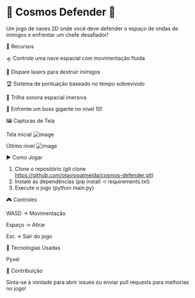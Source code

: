 # 🚀 Cosmos Defender 🌌

Um jogo de naves 2D onde você deve defender o espaço de ondas de inimigos e enfrentar um chefe desafiador!

📌 Recursos

🛸 Controle uma nave espacial com movimentação fluida

🔫 Dispare lasers para destruir inimigos

🏆 Sistema de pontuação baseado no tempo sobrevivido

🎵 Trilha sonora espacial imersiva

🦾 Enfrente um boss gigante no nível 10!

🖼️ Capturas de Tela

  Tela inicial
![image](https://github.com/user-attachments/assets/cad3717a-4498-4c7b-9359-92048e2eda3f)

  Último nível
![image](https://github.com/user-attachments/assets/5ac8d938-1fb3-4abc-92cb-d3b34cf50aa0)


▶️ Como Jogar

1. Clone o repositório (git clone https://github.com/otaviooalmeida/cosmos-defender.git)
2. Instale as dependências (pip install -r requirements.txt)
3. Execute o jogo (python main.py)

🎮 Controles

WASD → Movimentação

Espaço → Atirar

Esc → Sair do jogo

🚀 Tecnologias Usadas

Pyxel

🤝 Contribuição

Sinta-se à vontade para abrir issues ou enviar pull requests para melhorias no jogo!
